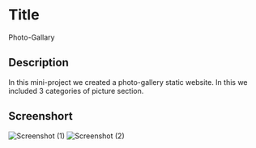# Title
Photo-Gallary
## Description
In this mini-project we created a photo-gallery static website. In this we included 3 categories of picture section.
## Screenshort
![Screenshot (1)](https://user-images.githubusercontent.com/69900909/165147228-b9c66c34-151e-45fe-85bf-aff3aa923fba.png)
![Screenshot (2)](https://user-images.githubusercontent.com/69900909/165147285-c2a88202-aae9-4b6d-badf-33faeb9b966e.png)
